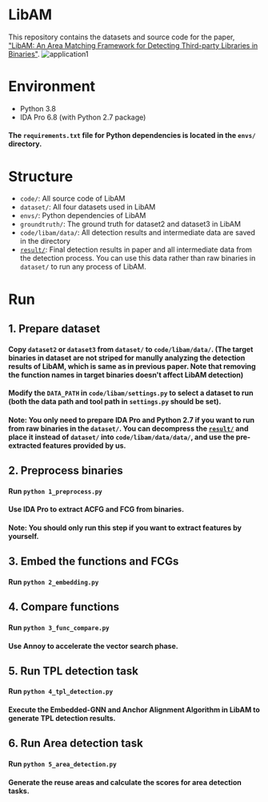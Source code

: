 # LibAM
This repository contains the datasets and source code for the paper, ["LibAM: An Area Matching Framework for Detecting Third-party Libraries in Binaries"](https://arxiv.org/abs/2305.04026).
![application1](https://github.com/Siyuan-Li201/LibAM/assets/128788605/151e58ad-af60-4dda-9e44-8cc831e78f4f)

# Environment
- Python 3.8 
- IDA Pro 6.8 (with Python 2.7 package)

#### The `requirements.txt` file for Python dependencies is located in the `envs/` directory.

# Structure
- `code/`: All source code of LibAM
- `dataset/`: All four datasets used in LibAM
- `envs/`: Python dependencies of LibAM
- `groundtruth/`: The ground truth for dataset2 and dataset3 in LibAM
- `code/libam/data/`: All detection results and intermediate data are saved in the directory
- [`result/`](https://drive.google.com/drive/folders/1XWvBt0CfocXbayrAwHAkeHUt3ruXLs_a?usp=sharing): Final detection results in paper and all intermediate data from the detection process. You can use this data rather than raw binaries in `dataset/` to run any process of LibAM.

# Run
## 1. Prepare dataset
#### Copy `dataset2` or `dataset3` from `dataset/` to `code/libam/data/`. (The target binaries in dataset are not striped for manully analyzing the detection results of LibAM, which is same as in previous paper. Note that removing the function names in target binaries doesn't affect LibAM detection)
#### Modify the `DATA_PATH` in `code/libam/settings.py` to select a dataset to run (both the data path and tool path in `settings.py` should be set).
#### Note: You only need to prepare IDA Pro and Python 2.7 if you want to run from raw binaries in the `dataset/`. You can decompress the [`result/`](https://drive.google.com/drive/folders/1XWvBt0CfocXbayrAwHAkeHUt3ruXLs_a?usp=sharing) and place it instead of `dataset/` into `code/libam/data/data/`, and use the pre-extracted features provided by us.

## 2. Preprocess binaries
#### Run `python 1_preprocess.py`
#### Use IDA Pro to extract ACFG and FCG from binaries.
#### Note: You should only run this step if you want to extract features by yourself.

## 3. Embed the functions and FCGs
#### Run `python 2_embedding.py`

## 4. Compare functions
#### Run `python 3_func_compare.py`
#### Use Annoy to accelerate the vector search phase.

## 5. Run TPL detection task
#### Run `python 4_tpl_detection.py`
#### Execute the Embedded-GNN and Anchor Alignment Algorithm in LibAM to generate TPL detection results.

## 6. Run Area detection task
#### Run `python 5_area_detection.py`
#### Generate the reuse areas and calculate the scores for area detection tasks.
